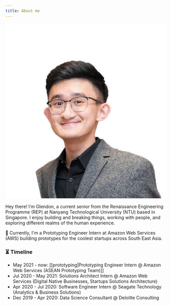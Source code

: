 ```yaml
---
title: About me
---
```


<img src="/assets/profilepicture.jpg"/>


Hey there! I’m Glendon, a current senior from the Renaissance Engineering Programme (REP) at Nanyang Technological University (NTU) based in Singapore. I enjoy building and breaking things, working with people, and exploring different realms of the human experience.


🦄  Currently, I'm a Prototyping Engineer Intern at Amazon Web Services (AWS) building prototypes for the coolest startups across South East Asia.

### ⏳ Timeline
- May 2021 - now: [[prototyping|Prototyping Engineer Intern @ Amazon Web Services (ASEAN Prototyping Team)]]
- Jul 2020 - May 2021: Solutions Architect Intern @ Amazon Web Services (Digital Native Businesses, Startups Solutions Architecture)
- Apr 2020 - Jul 2020: Software Engineer Intern @ Seagate Technology (Analytics & Business Solutions)
- Dec 2019 - Apr 2020: Data Science Consultant @ Deloitte Consulting